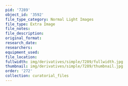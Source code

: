 ```yaml
---
pid: '7289'
object_id: '3592'
file_type_category: Normal Light Images
file_type: Extra Image
file_notes:
file_description:
original_format:
research_date:
researchers:
equipment_used:
file_location:
fullwidth: img/derivatives/simple/7289/fullwidth.jpg
thumbnail: img/derivatives/simple/7289/thumbnail.jpg
order: '272'
collection: curatorial_files
---
```

